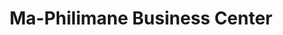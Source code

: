 ---
title: "Ma-Philimane Business Center"
url: /ganta/ma-philimane-business-center/
shop: Lebensmittel
---